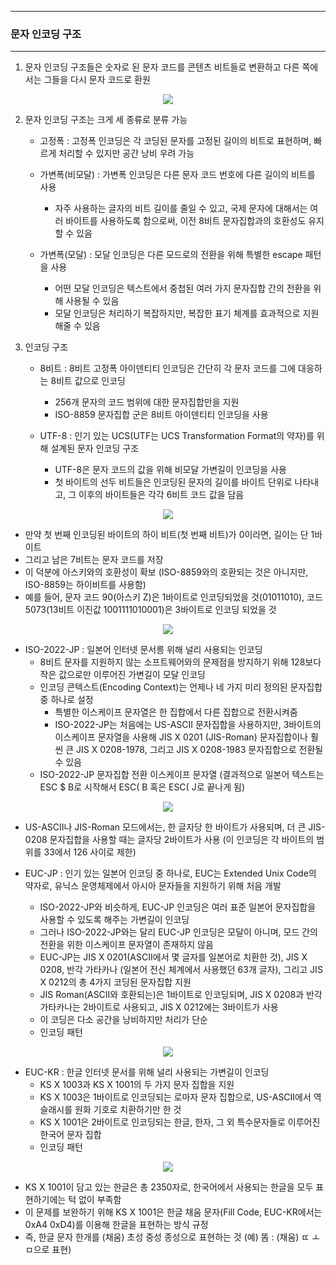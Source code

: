 -----
### 문자 인코딩 구조
-----
1. 문자 인코딩 구조들은 숫자로 된 문자 코드를 콘텐츠 비트들로 변환하고 다른 쪽에서는 그들을 다시 문자 코드로 환원
<div align="center">
<img src="https://github.com/user-attachments/assets/652b0ef8-35b1-44c0-8821-fa925d60dce7">
</div>

2. 문자 인코딩 구조는 크게 세 종류로 분류 가능
   - 고정폭 : 고정폭 인코딩은 각 코딩된 문자를 고정된 길이의 비트로 표현하며, 빠르게 처리할 수 있지만 공간 낭비 우려 가능
   - 가변폭(비모달) : 가변폭 인코딩은 다른 문자 코드 번호에 다른 길이의 비트를 사용
     + 자주 사용하는 글자의 비트 길이를 줄일 수 있고, 국제 문자에 대해서는 여러 바이트를 사용하도록 함으로써, 이전 8비트 문자집합과의 호환성도 유지할 수 있음

   - 가변폭(모달) : 모달 인코딩은 다른 모드로의 전환을 위해 특별한 escape 패턴을 사용
     + 어떤 모달 인코딩은 텍스트에서 중첩된 여러 가지 문자집합 간의 전환을 위해 사용될 수 있음
     + 모달 인코딩은 처리하기 복잡하지만, 복잡한 표기 체계를 효과적으로 지원해줄 수 있음

3. 인코딩 구조
   - 8비트 : 8비트 고정폭 아이덴티티 인코딩은 간단히 각 문자 코드를 그에 대응하는 8비트 값으로 인코딩
     + 256개 문자의 코드 범위에 대한 문자집합만을 지원
     + ISO-8859 문자집합 군은 8비트 아이덴티티 인코딩을 사용
    
   - UTF-8 : 인기 있는 UCS(UTF는 UCS Transformation Format의 약자)를 위해 설계된 문자 인코딩 구조
     + UTF-8은 문자 코드의 값을 위해 비모달 가변길이 인코딩을 사용
     + 첫 바이트의 선두 비트들은 인코딩된 문자의 길이를 바이트 단위로 나타내고, 그 이후의 바이트들은 각각 6비트 코드 값을 담음
<div align="center">
<img src="https://github.com/user-attachments/assets/583f320b-84f5-4c4a-a06e-76988aaaf414">
</div>

   - 만약 첫 번째 인코딩된 바이트의 하이 비트(첫 번째 비트)가 0이라면, 길이는 단 1바이트
   - 그리고 남은 7비트는 문자 코드를 저장
   - 이 덕분에 아스키와의 호환성이 확보 (ISO-8859와의 호환되는 것은 아니지만, ISO-8859는 하이비트를 사용함)
   - 예를 들어, 문자 코드 90(아스키 Z)은 1바이트로 인코딩되었을 것(01011010), 코드 5073(13비트 이진값 1001111010001)은 3바이트로 인코딩 되었을 것
<div align="center">
<img src="https://github.com/user-attachments/assets/b0f74c73-54f5-498d-b735-02b66841c04e">
</div>

   - ISO-2022-JP : 일본어 인터넷 문서릉 위해 널리 사용되는 인코딩
     + 8비트 문자를 지원하지 않는 소프트웨어와의 문제점을 방지하기 위해 128보다 작은 값으로만 이루어진 가변길이 모달 인코딩
     + 인코딩 콘텍스트(Encoding Context)는 언제나 네 가지 미리 정의된 문자집합 중 하나로 설정
       * 특별한 이스케이프 문자열은 한 집합에서 다른 집합으로 전환시켜줌
       * ISO-2022-JP는 처음에는 US-ASCII 문자집합을 사용하지만, 3바이트의 이스케이프 문자열을 사용해 JIS X 0201 (JIS-Roman) 문자집합이나 훨씬 큰 JIS X 0208-1978, 그리고 JIS X 0208-1983 문자집합으로 전환될 수 있음
     + ISO-2022-JP 문자집합 전환 이스케이프 문자열 (결과적으로 일본어 텍스트는 ESC $ B로 시작해서 ESC( B 혹은 ESC( J로 끝나게 됨)
<div align="center">
<img src="https://github.com/user-attachments/assets/ccf40e1c-5107-4930-ab3e-e0a75c40efad">
</div>

   - US-ASCII나 JIS-Roman 모드에서는, 한 글자당 한 바이트가 사용되며, 더 큰 JIS-0208 문자집합을 사용할 때는 글자당 2바이트가 사용 (이 인코딩은 각 바이트의 범위를 33에서 126 사이로 제한)

   - EUC-JP : 인기 있는 일본어 인코딩 중 하나로, EUC는 Extended Unix Code의 약자로, 유닉스 운영체제에서 아시아 문자들을 지원하기 위해 처음 개발
     + ISO-2022-JP와 비슷하게, EUC-JP 인코딩은 여러 표준 일본어 문자집합을 사용할 수 있도록 해주는 가변길이 인코딩
     + 그러나 ISO-2022-JP와는 달리 EUC-JP 인코딩은 모달이 아니며, 모드 간의 전환을 위한 이스케이프 문자열이 존재하지 않음
     + EUC-JP는 JIS X 0201(ASCII에서 몇 글자를 일본어로 치환한 것), JIS X 0208, 반각 가타카나 (일본어 전신 체계에서 사용했던 63개 글자), 그리고 JIS X 0212의 총 4가지 코딩된 문자집합 지원
     + JIS Roman(ASCII와 호환되는)은 1바이트로 인코딩되며, JIS X 0208과 반각 가타카나는 2바이트로 사용되고, JIS X 0212에는 3바이트가 사용
     + 이 코딩은 다소 공간을 낭비하지만 처리가 단순
     + 인코딩 패턴
<div align="center">
<img src="https://github.com/user-attachments/assets/133c8ac3-b976-4032-9452-5931a277f8d1">
</div>

   - EUC-KR : 한글 인터넷 문서를 위해 널리 사용되는 가변길이 인코딩
     + KS X 1003과 KS X 1001의 두 가지 문자 집합을 지원
     + KS X 1003은 1바이트로 인코딩되는 로마자 문자 집합으로, US-ASCII에서 역슬래시를 원화 기호로 치환하기만 한 것
     + KS X 1001은 2바이트로 인코딩되는 한글, 한자, 그 외 특수문자들로 이루어진 한국어 문자 집합
     + 인코딩 패턴
<div align="center">
<img src="https://github.com/user-attachments/assets/c0837dc3-5250-4324-b755-06cde8709c02">
</div>

   - KS X 1001이 담고 있는 한글은 총 2350자로, 한국어에서 사용되는 한글을 모두 표현하기에는 턱 없이 부족함
   - 이 문제를 보완하기 위해 KS X 1001은 한글 채움 문자(Fill Code, EUC-KR에서는 0xA4 0xD4)를 이용해 한글을 표현하는 방식 규정
   - 즉, 한글 문자 한개를 (채움) 초성 중성 종성으로 표현하는 것 (예) 똠 : (채움) ㄸ ㅗ ㅁ으로 표현)
